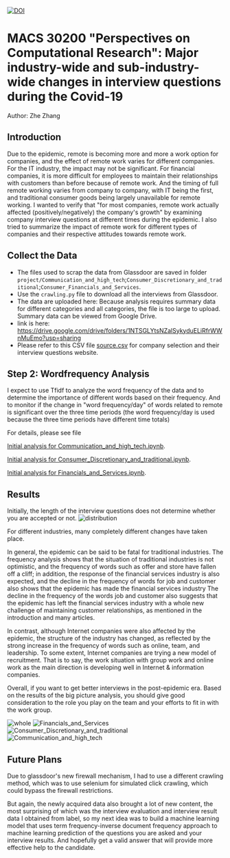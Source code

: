 [![DOI](https://zenodo.org/badge/DOI/10.5281/zenodo.6498019.svg)](https://doi.org/10.5281/zenodo.6498019)

# MACS 30200 "Perspectives on Computational Research": Major industry-wide and sub-industry-wide changes in interview questions during the Covid-19

Author: Zhe Zhang

## Introduction

Due to the epidemic, remote is becoming more and more a work option for companies, and the effect of remote work varies for different companies. For the IT industry, the impact may not be significant. For financial companies, it is more difficult for employees to maintain their relationships with customers than before because of remote work. And the timing of full remote working varies from company to company, with IT being the first, and traditional consumer goods being largely unavailable for remote working. I wanted to verify that "for most companies, remote work actually affected (positively/negatively) the company's growth" by examining company interview questions at different times during the epidemic. I also tried to summarize the impact of remote work for different types of companies and their respective attitudes towards remote work.

## Collect the Data

- The files used to scrap the data from Glassdoor are saved in folder `project/Communication_and_high_tech`;`Consumer_Discretionary_and_traditional`;`Consumer_Financials_and_Services`. 
- Use the `crawling.py` file to download all the interviews from Glassdoor.  
- The data are uploaded here: Because analysis requires summary data for different categories and all categories, the file is too large to upload. Summary data can be viewed from Google Drive.
- link is here: https://drive.google.com/drive/folders/1NTSGLYtsNZalSykyduELiRfrWWnMuEmo?usp=sharing
- Please refer to this CSV file [source.csv](https://github.com/macs30200-s22/replication-materials-ZHE-ZHANG-0213/files/8569605/source.csv)
 for company selection and their interview questions website.

## Step 2: Wordfrequency Analysis

I expect to use Tfidf to analyze the word frequency of the data and to determine the importance of different words based on their frequency. And to monitor if the change in "word frequency/day" of words related to remote is significant over the three time periods (the word frequency/day is used because the three time periods have different time totals)

For details, please see file 

[Initial analysis for Communication_and_high_tech.ipynb](https://github.com/macs30200-s22/replication-materials-ZHE-ZHANG-0213/blob/master/Project/Initial%20analysis%20for%20Communication_and_high_tech.ipynb).

[Initial analysis for Consumer_Discretionary_and_traditional.ipynb](https://github.com/macs30200-s22/replication-materials-ZHE-ZHANG-0213/blob/master/Project/Initial%20analysis%20for%20Consumer_Discretionary_and_traditional.ipynb).

[Initial analysis for Financials_and_Services.ipynb](https://github.com/macs30200-s22/replication-materials-ZHE-ZHANG-0213/blob/master/Project/Initial%20analysis%20for%20Financials_and_Services.ipynb).

## Results

Initially, the length of the interview questions does not determine whether you are accepted or not.
![distribution](https://user-images.githubusercontent.com/89925916/165461863-e48e8a3d-de65-496a-bbd9-cea1054245c0.png)

For different industries, many completely different changes have taken place.

In general, the epidemic can be said to be fatal for traditional industries. The frequency analysis shows that the situation of traditional industries is not optimistic, and the frequency of words such as offer and store have fallen off a cliff; in addition, the response of the financial services industry is also expected, and the decline in the frequency of words for job and customer also shows that the epidemic has made the financial services industry The decline in the frequency of the words job and customer also suggests that the epidemic has left the financial services industry with a whole new challenge of maintaining customer relationships, as mentioned in the introduction and many articles.

In contrast, although Internet companies were also affected by the epidemic, the structure of the industry has changed, as reflected by the strong increase in the frequency of words such as online, team, and leadership. To some extent, Internet companies are trying a new model of recruitment. That is to say, the work situation with group work and online work as the main direction is developing well in Internet & information companies.

Overall, if you want to get better interviews in the post-epidemic era. Based on the results of the big picture analysis, you should give good consideration to the role you play on the team and your efforts to fit in with the work group.

![whole](https://user-images.githubusercontent.com/89925916/165461752-b9a92304-7378-43b0-9b21-05230f9503d0.png)
![Financials_and_Services](https://user-images.githubusercontent.com/89925916/165461753-e5e666c8-6cb3-46cc-9311-7270f6622502.png)
![Consumer_Discretionary_and_traditional](https://user-images.githubusercontent.com/89925916/165461754-4e498ae1-23be-4a22-8859-bb154dd7fb08.png)
![Communication_and_high_tech](https://user-images.githubusercontent.com/89925916/165461755-f0cd7a7b-cec4-4461-a661-e406babb52d1.png)

## Future Plans

Due to glassdoor's new firewall mechanism, I had to use a different crawling method, which was to use selenium for simulated click crawling, which could bypass the firewall restrictions.

But again, the newly acquired data also brought a lot of new content, the most surprising of which was the interview evaluation and interview result data I obtained from label, so my next idea was to build a machine learning model that uses term frequency-inverse document frequency approach to machine learning prediction of the questions you are asked and your interview results. And hopefully get a valid answer that will provide more effective help to the candidate.
